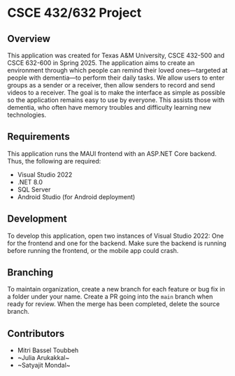 # CSCE 432/632 Project

## Overview

This application was created for Texas A&M University, CSCE 432-500 and CSCE 632-600 in Spring 2025. The application aims to create an environment through which people can remind their loved ones—targeted at people with
dementia—to perform their daily tasks. We allow users to enter groups as a sender or a receiver, then allow senders to record and send videos to a receiver. The goal is to make the interface as simple as possible so the
application remains easy to use by everyone. This assists those with dementia, who often have memory troubles and difficulty learning new technologies.

## Requirements

This application runs the MAUI frontend with an ASP.NET Core backend. Thus, the following are required:
- Visual Studio 2022
- .NET 8.0
- SQL Server
- Android Studio (for Android deployment)

## Development

To develop this application, open two instances of Visual Studio 2022: One for the frontend and one for the backend. Make sure the backend is running before running the frontend, or the mobile app could crash.

## Branching

To maintain organization, create a new branch for each feature or bug fix in a folder under your name. Create a PR going into the `main` branch when ready for review. When the merge has been completed, delete the source branch.

## Contributors

- Mitri Bassel Toubbeh
- ~Julia Arukakkal~
- ~Satyajit Mondal~
